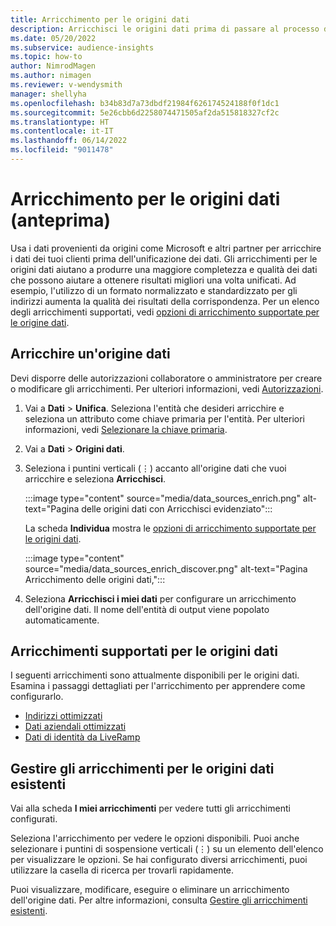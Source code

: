 ```yaml
---
title: Arricchimento per le origini dati
description: Arricchisci le origini dati prima di passare al processo di unificazione dei dati.
ms.date: 05/20/2022
ms.subservice: audience-insights
ms.topic: how-to
author: NimrodMagen
ms.author: nimagen
ms.reviewer: v-wendysmith
manager: shellyha
ms.openlocfilehash: b34b83d7a73dbdf21984f626174524188f0f1dc1
ms.sourcegitcommit: 5e26cbb6d2258074471505af2da515818327cf2c
ms.translationtype: HT
ms.contentlocale: it-IT
ms.lasthandoff: 06/14/2022
ms.locfileid: "9011478"
---
```

# <a name="enrichment-for-data-sources-preview"></a>Arricchimento per le origini dati (anteprima)

Usa i dati provenienti da origini come Microsoft e altri partner per arricchire i dati dei tuoi clienti prima dell'unificazione dei dati. Gli arricchimenti per le origini dati aiutano a produrre una maggiore completezza e qualità dei dati che possono aiutare a ottenere risultati migliori una volta unificati. Ad esempio, l'utilizzo di un formato normalizzato e standardizzato per gli indirizzi aumenta la qualità dei risultati della corrispondenza. Per un elenco degli arricchimenti supportati, vedi [opzioni di arricchimento supportate per le origine dati](#supported-data-source-enrichments).

## <a name="enrich-a-data-source"></a>Arricchire un'origine dati

Devi disporre delle autorizzazioni collaboratore o amministratore per creare o modificare gli arricchimenti. Per ulteriori informazioni, vedi [Autorizzazioni](permissions.md).  

1. Vai a **Dati** > **Unifica**. Seleziona l'entità che desideri arricchire e seleziona un attributo come chiave primaria per l'entità. Per ulteriori informazioni, vedi [Selezionare la chiave primaria](map-entities.md#select-primary-key-and-semantic-type-for-attributes).

1. Vai a **Dati** > **Origini dati**.

1. Seleziona i puntini verticali (&vellip;) accanto all'origine dati che vuoi arricchire e seleziona **Arricchisci**.

   :::image type="content" source="media/data_sources_enrich.png" alt-text="Pagina delle origini dati con Arricchisci evidenziato":::

   La scheda **Individua** mostra le [opzioni di arricchimento supportate per le origini dati](#supported-data-source-enrichments).

   :::image type="content" source="media/data_sources_enrich_discover.png" alt-text="Pagina Arricchimento delle origini dati,":::

1. Seleziona **Arricchisci i miei dati** per configurare un arricchimento dell'origine dati. Il nome dell'entità di output viene popolato automaticamente.

## <a name="supported-data-source-enrichments"></a>Arricchimenti supportati per le origini dati

I seguenti arricchimenti sono attualmente disponibili per le origini dati. Esamina i passaggi dettagliati per l'arricchimento per apprendere come configurarlo.

- [Indirizzi ottimizzati](enrichment-enhanced-addresses.md)
- [Dati aziendali ottimizzati](enrichment-enhanced-company-data.md)
- [Dati di identità da LiveRamp](enrichment-liveramp.md)

## <a name="manage-existing-data-source-enrichments"></a>Gestire gli arricchimenti per le origini dati esistenti

Vai alla scheda **I miei arricchimenti** per vedere tutti gli arricchimenti configurati.

Seleziona l'arricchimento per vedere le opzioni disponibili. Puoi anche selezionare i puntini di sospensione verticali (&vellip;) su un elemento dell'elenco per visualizzare le opzioni. Se hai configurato diversi arricchimenti, puoi utilizzare la casella di ricerca per trovarli rapidamente.

Puoi visualizzare, modificare, eseguire o eliminare un arricchimento dell'origine dati. Per altre informazioni, consulta [Gestire gli arricchimenti esistenti](enrichment-hub.md).
